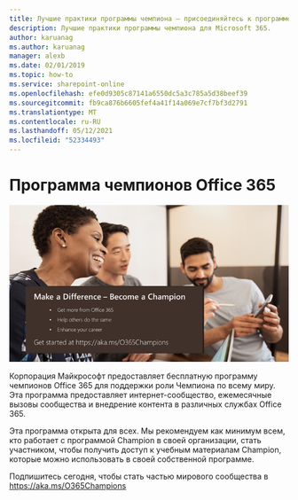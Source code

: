 ```yaml
---
title: Лучшие практики программы чемпиона — присоединяйтесь к программе чемпионов Office 365
description: Лучшие практики программы чемпиона для Microsoft 365.
author: karuanag
ms.author: karuanag
manager: alexb
ms.date: 02/01/2019
ms.topic: how-to
ms.service: sharepoint-online
ms.openlocfilehash: efe0d9305c87141a6550dc5a3c785a5d38beef39
ms.sourcegitcommit: fb9ca876b6605fef4a41f14a069e7cf7bf3d2791
ms.translationtype: MT
ms.contentlocale: ru-RU
ms.lasthandoff: 05/12/2021
ms.locfileid: "52334493"
---
```

# <a name="office-365-champions-program"></a>Программа чемпионов Office 365 

![сделать разницу стать чемпионом](media/makeadifference.png)

Корпорация Майкрософт предоставляет бесплатную программу чемпионов Office 365 для поддержки роли Чемпиона по всему миру.  Эта программа предоставляет интернет-сообщество, ежемесячные вызовы сообщества и внедрение контента в различных службах Office 365.

Эта программа открыта для всех.  Мы рекомендуем как минимум всем, кто работает с программой Champion в своей организации, стать участником, чтобы получить доступ к учебным материалам Champion, которые можно использовать в своей собственной программе. 

Подпишитесь сегодня, чтобы стать частью мирового сообщества в https://aka.ms/O365Champions  
